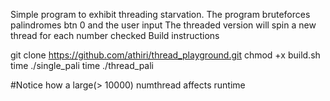 Simple program to exhibit threading starvation.
The program bruteforces palindromes btn 0 and the user input
The threaded version will spin a new thread for each
number checked
Build instructions

git clone https://github.com/athiri/thread_playground.git
chmod +x build.sh
time ./single_pali <limit>
time ./thread_pali <numthreads>

#Notice how a large(> 10000) numthread affects runtime


